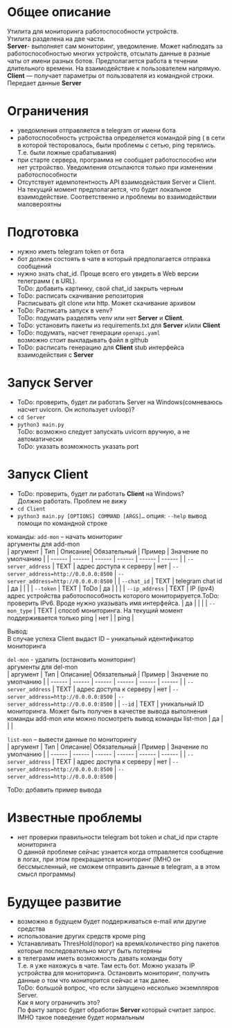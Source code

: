 # Общее описание  
Утилита для мониторинга работоспособности устройств.  
Утилита разделена на две части.  
**Server**- выполняет сам мониторинг, уведомление. Может наблюдать за работоспособностью многих устройств, отсылать данные в разные чаты от имени разных ботов. Предполагается работа в течении длительного времени.
На взаимодействие к пользователем напрямую.  
**Client** — получает параметры от пользователя из командной строки. Передает данные **Server**   

# Ограничения  
- уведомления отправляется в telegram от имени бота  
- работоспособность устройства определяется командой ping ( в сети в которой тесторовалось, были проблемы с сетью, ping терялись. Т.е. были ложные срабатывания)  
- при старте сервера, программа не сообщает работоспособно или нет устройство. Уведомления отсылаются только при изменении работоспособности  
- Отсутствует идемпотентность API взаимодействия Server и Client. На текущий момент предполагается, что будет локальное взаимодействие. Соответственно и проблемы во взаимодействии маловероятны  

# Подготовка  
- нужно иметь telegram token от бота  
- бот должен состоять в чате в который предполагается отправка сообщений  
- нужно знать chat_id. Проще всего его увидеть в Web версии телеграмм ( в URL).  
ToDo: добавить картинку, свой chat_id закрыть черным  
- ToDo: расписать скачивание репозитория  
Расписывать git clone или http. Может скачивание архивом  
- ToDo: Расписать запуск в venv?  
ToDo: подумать разделять venv или нет **Server** и **Client**.  
- ToDo: установить пакеты из requirements.txt для **Server** и/или **Client**  
- ToDo: подумать, насчет генерации `openapi.yaml`  
возможно стоит выкладывать файл в github  
- ToDo: расписать генерацию для **Client** stub интерфейса взаимодействия с **Server**

# Запуск Server  
- ToDo: проверить, будет ли работать Server на Windows(сомневаюсь насчет uvicorn. Он использует uvloop)?  
- `cd Server`  
- `python3 main.py`  
ToDo: возможно следует запускать uvicorn вручную, а не автоматически  
ToDo: указать возможность указать port  

# Запуск Client   
- ToDo: проверить, будет ли работать **Client** на Windows?  
Должно работать. Проблем не вижу  
- `cd Client`
- `python3 main.py [OPTIONS] COMMAND [ARGS]…`
опция:
`--help` вывод помощи по командной строке
  
команды:
`add-mon` – начать мониторинг  
аргументы для add-mon  
| аргумент | Тип | Описание| Обязательный | Пример |  Значение по умолчанию | 
| ------ | ------ | ------ | ------ | ------ | ------ | 
| `--server_address` | TEXT | адрес доступа к серверу | нет | `--server_address=http://0.0.0.0:8500` | `--server_address=http://0.0.0.0:8500` | 
| `--chat_id` | TEXT | telegram chat id | да |  |  | 
| `--token` | TEXT | ToDo | да |  |  | 
| `--ip_address` | TEXT | IP (ipv4) адрес устройства работоспособность которого мониторируется.ToDo: проверить IPv6. Вроде нужно указывать имя интерфейса. | да |  |  | 
| `--mon_type` | TEXT | способ мониторинга. На текущий момент поддерживается только ping | нет |  | ping |   

Вывод:  
В случае успеха Client выдаст ID – уникальный идентификатор мониторинга  

`del-mon`  - удалить (остановить мониторинг)  
аргументы для del-mon  
| аргумент | Тип | Описание| Обязательный | Пример |  Значение по умолчанию | 
| ------ | ------ | ------ | ------ | ------ | ------ | 
| `--server_address` | TEXT | адрес доступа к серверу | нет | `--server_address=http://0.0.0.0:8500` | `--server_address=http://0.0.0.0:8500` | 
| `--id` | TEXT | уникальный ID мониторинга. Может быть получен в качестве вывода выполнения команды add-mon или можно посмотреть вывод команды list-mon | да |  |  |   

`list-mon` – вывести данные по мониторингу  
| аргумент | Тип | Описание| Обязательный | Пример |  Значение по умолчанию | 
| ------ | ------ | ------ | ------ | ------ | ------ | 
| `--server_address` | TEXT | адрес доступа к серверу | нет | `--server_address=http://0.0.0.0:8500` | `--server_address=http://0.0.0.0:8500` |  

ToDo: добавить пример вывода  

# Известные проблемы  
- нет проверки правильности telegram bot token и chat_id при старте мониторинга  
О данной проблеме сейчас узнается когда отправляется сообщение в логах, при этом прекращается мониторинг (IMHO он бессмысленный, не сможем отправить данные в telegram, а в этом смысл программы)  

# Будущее развитие  
- возможно в будущем будет поддерживаться e-mail или другие средства  
- использование других средств кроме ping  
- Устанавливать ThresHold(порог) на время/количество ping пакетов которые последовательно могут быть потеряны  
- в телеграмм иметь возможность давать команды боту  
Т.е. я уже нахожусь в чате. Там есть бот. Можно указать IP устройства для мониторинга. Остановить мониторинг, получить данные о том что мониторится сейчас и так далее.  
ToDo: большой вопрос, что если запущено несколько экземпляров Server.  
Как я могу ограничить это?  
По факту запрос будет обработан **Server** который считает запрос.  
IMHO такое поведение будет нормальным

